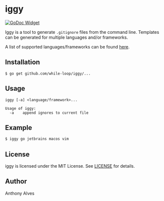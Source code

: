 iggy
====

[![GoDoc Widget]][GoDoc]

Iggy is a tool to generate `.gitignore` files from the command line.
Templates can be generated for multiple languages and/or frameworks.

A list of supported languages/frameworks can be found [here](https://github.com/github/gitignore).


Installation
------------

```
$ go get github.com/while-loop/iggy/...
```

Usage
-----

```
iggy [-a] <language/framework>...

Usage of iggy:
  -a    append ignores to current file

```

Example
-------

```bash
$ iggy go jetbrains macos vim
```

License
-------
iggy is licensed under the MIT License.
See [LICENSE](LICENSE) for details.

Author
------

Anthony Alves


[GoDoc]: https://godoc.org/github.com/while-loop/iggy
[GoDoc Widget]: https://img.shields.io/badge/godoc-reference-blue.svg?style=flat-square